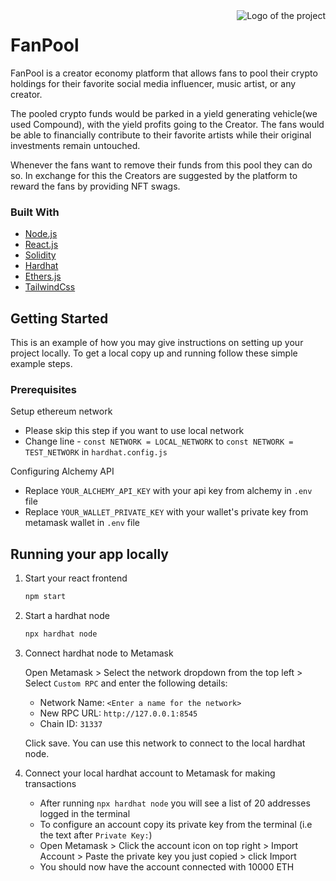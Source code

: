 <img src="./img/logo.sample.png" alt="Logo of the project" align="right">

# FanPool

FanPool is a creator economy platform that allows fans to pool their crypto holdings for their favorite social media influencer, music artist, or any creator. 

The pooled crypto funds would be parked in a yield generating vehicle(we used Compound), with the yield profits going to the Creator.  The fans would be able to financially contribute to their favorite artists while their original investments remain untouched.  

Whenever the fans want to remove their funds from this pool they can do so. In exchange for this the Creators are suggested by the platform to reward the fans by providing NFT swags.

### Built With
* [Node.js]()
* [React.js](https://reactjs.org/)
* [Solidity]()
* [Hardhat]()
* [Ethers.js]()
* [TailwindCss](https://tailwindcss.com/)

<!-- GETTING STARTED -->
## Getting Started

This is an example of how you may give instructions on setting up your project locally.
To get a local copy up and running follow these simple example steps.

### Prerequisites

Setup ethereum network

   - Please skip this step if you want to use local network
   - Change line - `const NETWORK = LOCAL_NETWORK` to `const NETWORK = TEST_NETWORK` in `hardhat.config.js`
   

Configuring Alchemy API

   - Replace `YOUR_ALCHEMY_API_KEY` with your api key from alchemy in `.env` file
   - Replace `YOUR_WALLET_PRIVATE_KEY` with your wallet's private key from metamask wallet in `.env` file

## Running your app locally

1. Start your react frontend

   ```bash
   npm start
   ```

2. Start a hardhat node

   ```bash
   npx hardhat node
   ```

3. Connect hardhat node to Metamask

   Open Metamask > Select the network dropdown from the top left > Select `Custom RPC` and enter the following details:

   - Network Name: `<Enter a name for the network>`
   - New RPC URL: `http://127.0.0.1:8545`
   - Chain ID: `31337`

   Click save. You can use this network to connect to the local hardhat node.

4. Connect your local hardhat account to Metamask for making transactions
   - After running `npx hardhat node` you will see a list of 20 addresses logged in the terminal
   - To configure an account copy its private key from the terminal (i.e the text after `Private Key:`)
   - Open Metamask > Click the account icon on top right > Import Account > Paste the private key you just copied > click Import
   - You should now have the account connected with 10000 ETH

